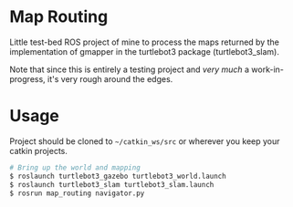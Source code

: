 # Map Routing

Little test-bed ROS project of mine to process the maps returned by the implementation of gmapper in the turtlebot3 package (turtlebot3_slam).

Note that since this is entirely a testing project and *very much* a work-in-progress, it's very rough around the edges.

# Usage

Project should be cloned to `~/catkin_ws/src` or wherever you keep your catkin projects.

```bash
# Bring up the world and mapping
$ roslaunch turtlebot3_gazebo turtlebot3_world.launch
$ roslaunch turtlebot3_slam turtlebot3_slam.launch
$ rosrun map_routing navigator.py
```


